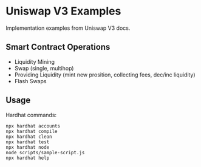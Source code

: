 # Uniswap V3 Examples

Implementation examples from Uniswap V3 docs.

## Smart Contract Operations

- Liquidity Mining
- Swap (single, multihop)
- Providing Liquidity (mint new prosition, collecting fees, dec/inc liquidity)
- Flash Swaps

## Usage

Hardhat commands:

```shell
npx hardhat accounts
npx hardhat compile
npx hardhat clean
npx hardhat test
npx hardhat node
node scripts/sample-script.js
npx hardhat help
```
